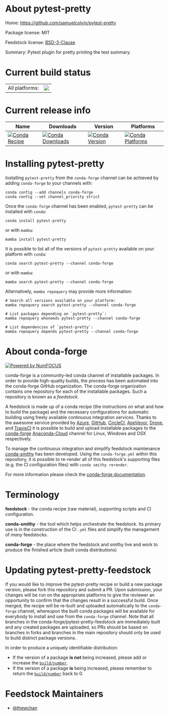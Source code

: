 About pytest-pretty
===================

Home: https://github.com/samuelcolvin/pytest-pretty

Package license: MIT

Feedstock license: [BSD-3-Clause](https://github.com/conda-forge/pytest-pretty-feedstock/blob/main/LICENSE.txt)

Summary: Pytest plugin for pretty printing the test summary.

Current build status
====================


<table><tr><td>All platforms:</td>
    <td>
      <a href="https://dev.azure.com/conda-forge/feedstock-builds/_build/latest?definitionId=17896&branchName=main">
        <img src="https://dev.azure.com/conda-forge/feedstock-builds/_apis/build/status/pytest-pretty-feedstock?branchName=main">
      </a>
    </td>
  </tr>
</table>

Current release info
====================

| Name | Downloads | Version | Platforms |
| --- | --- | --- | --- |
| [![Conda Recipe](https://img.shields.io/badge/recipe-pytest--pretty-green.svg)](https://anaconda.org/conda-forge/pytest-pretty) | [![Conda Downloads](https://img.shields.io/conda/dn/conda-forge/pytest-pretty.svg)](https://anaconda.org/conda-forge/pytest-pretty) | [![Conda Version](https://img.shields.io/conda/vn/conda-forge/pytest-pretty.svg)](https://anaconda.org/conda-forge/pytest-pretty) | [![Conda Platforms](https://img.shields.io/conda/pn/conda-forge/pytest-pretty.svg)](https://anaconda.org/conda-forge/pytest-pretty) |

Installing pytest-pretty
========================

Installing `pytest-pretty` from the `conda-forge` channel can be achieved by adding `conda-forge` to your channels with:

```
conda config --add channels conda-forge
conda config --set channel_priority strict
```

Once the `conda-forge` channel has been enabled, `pytest-pretty` can be installed with `conda`:

```
conda install pytest-pretty
```

or with `mamba`:

```
mamba install pytest-pretty
```

It is possible to list all of the versions of `pytest-pretty` available on your platform with `conda`:

```
conda search pytest-pretty --channel conda-forge
```

or with `mamba`:

```
mamba search pytest-pretty --channel conda-forge
```

Alternatively, `mamba repoquery` may provide more information:

```
# Search all versions available on your platform:
mamba repoquery search pytest-pretty --channel conda-forge

# List packages depending on `pytest-pretty`:
mamba repoquery whoneeds pytest-pretty --channel conda-forge

# List dependencies of `pytest-pretty`:
mamba repoquery depends pytest-pretty --channel conda-forge
```


About conda-forge
=================

[![Powered by
NumFOCUS](https://img.shields.io/badge/powered%20by-NumFOCUS-orange.svg?style=flat&colorA=E1523D&colorB=007D8A)](https://numfocus.org)

conda-forge is a community-led conda channel of installable packages.
In order to provide high-quality builds, the process has been automated into the
conda-forge GitHub organization. The conda-forge organization contains one repository
for each of the installable packages. Such a repository is known as a *feedstock*.

A feedstock is made up of a conda recipe (the instructions on what and how to build
the package) and the necessary configurations for automatic building using freely
available continuous integration services. Thanks to the awesome service provided by
[Azure](https://azure.microsoft.com/en-us/services/devops/), [GitHub](https://github.com/),
[CircleCI](https://circleci.com/), [AppVeyor](https://www.appveyor.com/),
[Drone](https://cloud.drone.io/welcome), and [TravisCI](https://travis-ci.com/)
it is possible to build and upload installable packages to the
[conda-forge](https://anaconda.org/conda-forge) [Anaconda-Cloud](https://anaconda.org/)
channel for Linux, Windows and OSX respectively.

To manage the continuous integration and simplify feedstock maintenance
[conda-smithy](https://github.com/conda-forge/conda-smithy) has been developed.
Using the ``conda-forge.yml`` within this repository, it is possible to re-render all of
this feedstock's supporting files (e.g. the CI configuration files) with ``conda smithy rerender``.

For more information please check the [conda-forge documentation](https://conda-forge.org/docs/).

Terminology
===========

**feedstock** - the conda recipe (raw material), supporting scripts and CI configuration.

**conda-smithy** - the tool which helps orchestrate the feedstock.
                   Its primary use is in the construction of the CI ``.yml`` files
                   and simplify the management of *many* feedstocks.

**conda-forge** - the place where the feedstock and smithy live and work to
                  produce the finished article (built conda distributions)


Updating pytest-pretty-feedstock
================================

If you would like to improve the pytest-pretty recipe or build a new
package version, please fork this repository and submit a PR. Upon submission,
your changes will be run on the appropriate platforms to give the reviewer an
opportunity to confirm that the changes result in a successful build. Once
merged, the recipe will be re-built and uploaded automatically to the
`conda-forge` channel, whereupon the built conda packages will be available for
everybody to install and use from the `conda-forge` channel.
Note that all branches in the conda-forge/pytest-pretty-feedstock are
immediately built and any created packages are uploaded, so PRs should be based
on branches in forks and branches in the main repository should only be used to
build distinct package versions.

In order to produce a uniquely identifiable distribution:
 * If the version of a package **is not** being increased, please add or increase
   the [``build/number``](https://docs.conda.io/projects/conda-build/en/latest/resources/define-metadata.html#build-number-and-string).
 * If the version of a package **is** being increased, please remember to return
   the [``build/number``](https://docs.conda.io/projects/conda-build/en/latest/resources/define-metadata.html#build-number-and-string)
   back to 0.

Feedstock Maintainers
=====================

* [@thewchan](https://github.com/thewchan/)


